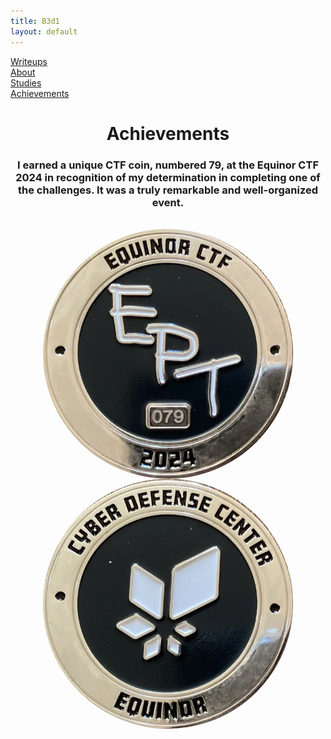 ```yaml
---
title: B3d1
layout: default
---
```

<link rel="stylesheet" href="/assets/style.css">

<div class="nav-menu">
  <div class="nav-item"><a href="/writeups/">Writeups</a></div>
  <div class="separator"></div>
  <div class="nav-item"><a href="/">About</a></div>
  <div class="separator"></div>
  <div class="nav-item"><a href="/studies/">Studies</a></div>
  <div class="separator"></div>
  <div class="nav-item"><a href="/achievements/">Achievements</a></div>
</div>

<h1 style="text-align: center;">Achievements</h1>
<h3 style="text-align: center;">I earned a unique CTF coin, numbered 79, at the Equinor CTF 2024 in recognition of my determination in completing one of the challenges. It was a truly remarkable and well-organized event.</h3>

<div style="display: flex; justify-content: center; align-items: center; flex-wrap: wrap; margin: 2rem auto;">
  <img src="coin0.png" alt="coin0" style="width: 400px; max-width: 100%; aspect-ratio: 1 / 1; object-fit: cover; border-radius: 50%;" />
  <img src="coin1.png" alt="coin1" style="width: 400px; max-width: 100%; aspect-ratio: 1 / 1; object-fit: cover; border-radius: 50%;" />
</div>
